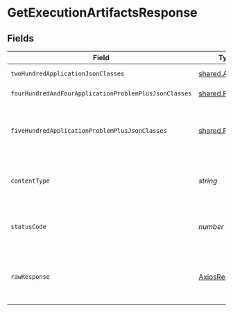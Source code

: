 # GetExecutionArtifactsResponse


## Fields

| Field                                                       | Type                                                        | Required                                                    | Description                                                 |
| ----------------------------------------------------------- | ----------------------------------------------------------- | ----------------------------------------------------------- | ----------------------------------------------------------- |
| `twoHundredApplicationJsonClasses`                          | [shared.Artifact](../../../sdk/models/shared/artifact.md)[] | :heavy_minus_sign:                                          | successful operation                                        |
| `fourHundredAndFourApplicationProblemPlusJsonClasses`       | [shared.Problem](../../../sdk/models/shared/problem.md)[]   | :heavy_minus_sign:                                          | execution not found                                         |
| `fiveHundredApplicationProblemPlusJsonClasses`              | [shared.Problem](../../../sdk/models/shared/problem.md)[]   | :heavy_minus_sign:                                          | problem with getting execution's artifacts from storage     |
| `contentType`                                               | *string*                                                    | :heavy_check_mark:                                          | HTTP response content type for this operation               |
| `statusCode`                                                | *number*                                                    | :heavy_check_mark:                                          | HTTP response status code for this operation                |
| `rawResponse`                                               | [AxiosResponse](https://axios-http.com/docs/res_schema)     | :heavy_minus_sign:                                          | Raw HTTP response; suitable for custom response parsing     |